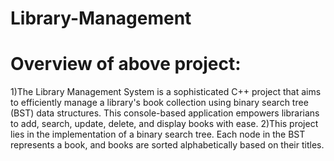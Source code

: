 # Library-Management
# Overview of above project:
1)The Library Management System is a sophisticated C++ project that aims to efficiently manage a library's book
collection using binary search tree (BST) data structures. This console-based application empowers librarians to add,
search, update, delete, and display books with ease.
2)This project lies in the implementation of a binary search tree. Each node in the BST represents a book, and books
are sorted alphabetically based on their titles.
